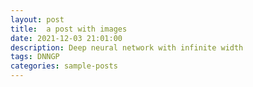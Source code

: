 ```yaml
---
layout: post
title:  a post with images
date: 2021-12-03 21:01:00
description: Deep neural network with infinite width
tags: DNNGP
categories: sample-posts
---
```



